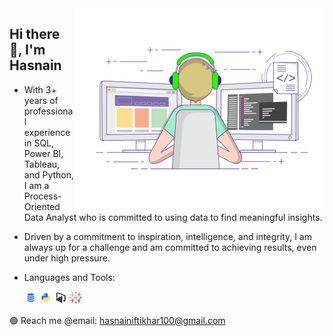 <animated-image data-catalyst="" style="float: right; width: 400px;">
<a target="_blank" rel="noopener noreferrer" href="https://github.com/hasnainiftikhar/hasnainiftikhar/blob/main/workgif.gif?raw=true" data-target="animated-image.originalLink"><img align="right" alt="GIF" src="https://github.com/hasnainiftikhar/hasnainiftikhar/blob/main/workgif.gif?raw=true" height="320" style="max-width: 100%; display: inline-block;" data-target="animated-image.originalImage"></a>
</animated-image>


## Hi there 👋, I'm Hasnain

- With 3+ years of professional experience in SQL, Power BI, Tableau, and Python, I am a Process-Oriented Data Analyst who is committed to using data to find meaningful insights. 

- Driven by a commitment to inspiration, intelligence, and integrity, I am always up for a challenge and am committed to achieving results, even under high pressure.

- Languages and Tools:
  
     <code><a target="_blank" rel="noopener noreferrer nofollow" href="https://raw.githubusercontent.com/github/explore/80688e429a7d4ef2fca1e82350fe8e3517d3494d/topics/sql/sql.png"><img height="20" src="https://raw.githubusercontent.com/github/explore/80688e429a7d4ef2fca1e82350fe8e3517d3494d/topics/sql/sql.png" style="max-width: 100%;"></a></code>
<code><a target="_blank" rel="noopener noreferrer nofollow" href="https://raw.githubusercontent.com/github/explore/80688e429a7d4ef2fca1e82350fe8e3517d3494d/topics/python/python.png"><img height="20" src="https://raw.githubusercontent.com/github/explore/80688e429a7d4ef2fca1e82350fe8e3517d3494d/topics/python/python.png" style="max-width: 100%;"></a></code>
<code><a target="_blank" rel="noopener noreferrer nofollow" href="https://github.com/hasnainiftikhar/hasnainiftikhar/blob/main/powerbi.png"><img height="20" src="https://github.com/hasnainiftikhar/hasnainiftikhar/blob/main/powerbi.png" style="max-width: 100%;"></a></code>
<code><a target="_blank" rel="noopener noreferrer nofollow" href="https://github.com/hasnainiftikhar/hasnainiftikhar/blob/main/tableu.png"><img height="20" src="https://github.com/hasnainiftikhar/hasnainiftikhar/blob/main/tableu.png" style="max-width: 100%;"></a></code>
</p>

🟢 Reach me @email: hasnainiftikhar100@gmail.com


